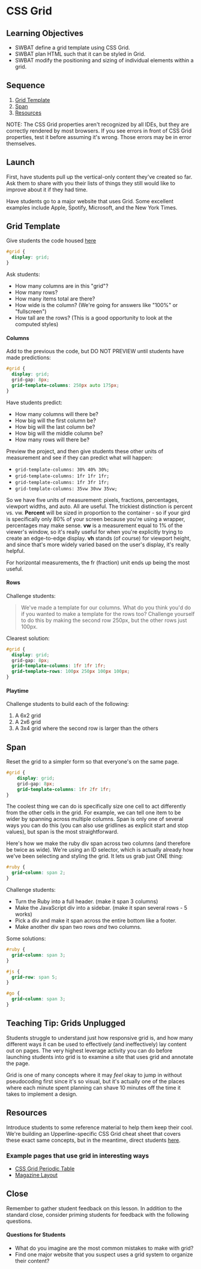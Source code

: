 # CSS Grid

## Learning Objectives

* SWBAT define a grid template using CSS Grid.
* SWBAT plan HTML such that it can be styled in Grid.
* SWBAT modify the positioning and sizing of individual elements within a grid.

## Sequence

1. [Grid Template](#grid-template)
2. [Span](#span)
3. [Resources](#resources)

NOTE: The CSS Grid properties aren't recognized by all IDEs, but they are correctly rendered by most browsers. If you see errors in front of CSS Grid properties, test it before assuming it's wrong. Those errors may be in error themselves.

## Launch

First, have students pull up the vertical-only content they've created so far. Ask them to share with you their lists of things they still would like to improve about it if they had time.

Have students go to a major website that uses Grid. Some excellent examples include Apple, Spotify, Microsoft, and the New York Times. 

## Grid Template

Give students the code housed [here](https://github.com/upperlinecode/css-grid-walkthrough)


```css
#grid {
  display: grid;
}
```

Ask students:
* How many columns are in this "grid"?
* How many rows?
* How many items total are there?
* How wide is the column? (We're going for answers like "100%" or "fullscreen")
* How tall are the rows? (This is a good opportunity to look at the computed styles)

#### Columns

Add to the previous the code, but DO NOT PREVIEW until students have made predictions:

```css
#grid {
  display: grid;
  grid-gap: 8px;
  grid-template-columns: 250px auto 175px;
}
```

Have students predict:
* How many columns will there be?
* How big will the first column be?
* How big will the last column be?
* How big will the middle column be?
* How many rows will there be?

Preview the project, and then give students these other units of measurement and see if they can predict what will happen:
* `grid-template-columns: 30% 40% 30%;`
* `grid-template-columns: 1fr 1fr 1fr;`
* `grid-template-columns: 1fr 3fr 1fr;`
* `grid-template-columns: 35vw 30vw 35vw;`

So we have five units of measurement: pixels, fractions, percentages, viewport widths, and auto. All are useful. The trickiest distinction is percent vs. vw. **Percent** will be sized in proportion to the container - so if your gird is specifically only 80% of your screen because you're using a wrapper, percentages may make sense. **vw** is a measurement equal to 1% of the viewer's window, so it's really useful for when you're explicitly trying to create an edge-to-edge display. **vh** stands (of course) for viewport height, and since that's more widely varied based on the user's display, it's really helpful.

For horizontal measurements, the fr (fraction) unit ends up being the most useful.  

#### Rows

Challenge students:

> We've made a template for our columns. What do you think you'd do if you wanted to make a template for the rows too? Challenge yourself to do this by making the second row 250px, but the other rows just 100px.

Clearest solution:

```css
#grid {
  display: grid;
  grid-gap: 8px;
  grid-template-columns: 1fr 1fr 1fr;
  grid-template-rows: 100px 250px 100px 100px;
}
```

#### Playtime
Challenge students to build each of the following:
1. A 6x2 grid
2. A 2x6 grid
3. A 3x4 grid where the second row is larger than the others


## Span

Reset the grid to a simpler form so that everyone's on the same page.

```css
#grid {
    display: grid;
    grid-gap: 8px;
    grid-template-columns: 1fr 2fr 1fr;
}
```

The coolest thing we can do is specifically size one cell to act differently from the other cells in the grid. For example, we can tell one item to be wider by spanning across multiple columns. Span is only one of several ways you can do this (you can also use gridlines as explicit start and stop values), but span is the most straightforward.


Here's how we make the ruby div span across two columns (and therefore be twice as wide). We're using an ID selector, which is actually already how we've been selecting and styling the grid. It lets us grab just ONE thing:

```css
#ruby {
  grid-column: span 2;
}
```

Challenge students:
* Turn the Ruby into a full header. (make it span 3 columns)
* Make the JavaScript div into a sidebar. (make it span several rows - 5 works)
* Pick a div and make it span across the entire bottom like a footer.
* Make another div span two rows *and* two columns.

Some solutions:

```css
#ruby {
  grid-column: span 3;
}

#js {
  grid-row: span 5;
}

#go {
  grid-column: span 3;
}
```

## Teaching Tip: Grids Unplugged

Students struggle to understand just how responsive grid is, and how many different ways it can be used to effectively (and ineffectively) lay content out on pages. The very highest leverage activity you can do before launching students into grid is to examine a site that uses grid and annotate the page.

Grid is one of many concepts where it may *feel* okay to jump in without pseudocoding first since it's so visual, but it's actually one of the places where each minute spent planning can shave 10 minutes off the time it takes to implement a design.

## Resources

Introduce students to some reference material to help them keep their cool. We're building an Upperline-specific CSS Grid cheat sheet that covers these exact same concepts, but in the meantime, direct students [here](https://css-tricks.com/snippets/css/complete-guide-grid/).

### Example pages that use grid in interesting ways

+ [CSS Grid Periodic Table](https://codepen.io/dudleystorey/full/rmWMXY/)
+ [Magazine Layout](https://codepen.io/hbuchel/pen/qOxGzW/)

## Close

Remember to gather student feedback on this lesson. In addition to the standard close, consider priming students for feedback with the following questions.

#### Questions for Students
* What do you imagine are the most common mistakes to make with grid?
* Find one major website that you suspect uses a grid system to organize their content?
